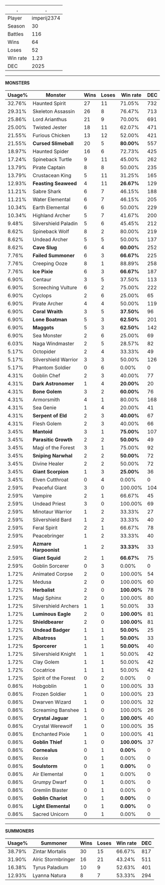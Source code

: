 .|.
|-|-
Player|imperij2374
Season|30
Battles|116
Wins|64
Loses|52
Win rate|1.23
DEC|2025

---
**MONSTERS**

Usage%|Monster|Wins|Loses|Win rate|DEC|
-|-|-|-|-|-|
32.76%|Haunted Spirit|27|11|71.05%|732|
29.31%|Skeleton Assassin|26|8|76.47%|713|
25.86%|Lord Arianthus|21|9|70.00%|691|
25.00%|Twisted Jester|18|11|62.07%|471|
21.55%|Furious Chicken|13|12|52.00%|421|
21.55%|**Cursed Slimeball**|20|5|**80.00%**|557|
18.97%|Haunted Spider|16|6|72.73%|425|
17.24%|Spineback Turtle|9|11|45.00%|262|
13.79%|Pirate Captain|8|8|50.00%|235|
13.79%|Crustacean King|5|11|31.25%|165|
12.93%|**Feasting Seaweed**|4|11|**26.67%**|129|
11.21%|Sabre Shark|6|7|46.15%|188|
11.21%|Water Elemental|6|7|46.15%|205|
10.34%|Earth Elemental|6|6|50.00%|229|
10.34%|Highland Archer|5|7|41.67%|200|
9.48%|Silvershield Paladin|5|6|45.45%|212|
8.62%|Spineback Wolf|8|2|80.00%|219|
8.62%|Undead Archer|5|5|50.00%|137|
8.62%|**Cave Slug**|6|4|**60.00%**|252|
7.76%|**Failed Summoner**|6|3|**66.67%**|225|
7.76%|Creeping Ooze|8|1|88.89%|258|
7.76%|**Ice Pixie**|6|3|**66.67%**|187|
6.90%|Centaur|3|5|37.50%|113|
6.90%|Screeching Vulture|6|2|75.00%|222|
6.90%|Cyclops|2|6|25.00%|65|
6.90%|Pirate Archer|4|4|50.00%|119|
6.90%|**Coral Wraith**|3|5|**37.50%**|96|
6.90%|**Lone Boatman**|5|3|**62.50%**|201|
6.90%|**Maggots**|5|3|**62.50%**|142|
6.90%|Sea Monster|2|6|25.00%|69|
6.03%|Naga Windmaster|2|5|28.57%|82|
5.17%|Octopider|2|4|33.33%|49|
5.17%|Silvershield Warrior|3|3|50.00%|126|
5.17%|Phantom Soldier|0|6|0.00%|0|
4.31%|Goblin Chef|2|3|40.00%|77|
4.31%|**Dark Astronomer**|1|4|**20.00%**|20|
4.31%|**Bone Golem**|3|2|**60.00%**|76|
4.31%|Armorsmith|4|1|80.00%|168|
4.31%|Sea Genie|1|4|20.00%|41|
4.31%|**Serpent of Eld**|2|3|**40.00%**|67|
4.31%|Flesh Golem|2|3|40.00%|66|
3.45%|**Mantoid**|3|1|**75.00%**|107|
3.45%|**Parasitic Growth**|2|2|**50.00%**|49|
3.45%|Magi of the Forest|3|1|75.00%|92|
3.45%|**Sniping Narwhal**|2|2|**50.00%**|72|
3.45%|Divine Healer|2|2|50.00%|72|
3.45%|**Giant Scorpion**|1|3|**25.00%**|36|
3.45%|Elven Cutthroat|0|4|0.00%|0|
2.59%|Peaceful Giant|3|0|100.00%|104|
2.59%|Vampire|2|1|66.67%|45|
2.59%|Undead Priest|3|0|100.00%|69|
2.59%|Minotaur Warrior|1|2|33.33%|27|
2.59%|Silvershield Bard|1|2|33.33%|40|
2.59%|Feral Spirit|2|1|66.67%|78|
2.59%|Peacebringer|1|2|33.33%|40|
2.59%|**Azmare Harpoonist**|1|2|**33.33%**|33|
2.59%|**Giant Squid**|2|1|**66.67%**|75|
2.59%|Goblin Sorcerer|0|3|0.00%|0|
1.72%|Animated Corpse|2|0|100.00%|54|
1.72%|Medusa|2|0|100.00%|60|
1.72%|**Herbalist**|2|0|**100.00%**|78|
1.72%|Magi Sphinx|2|0|100.00%|80|
1.72%|Silvershield Archers|1|1|50.00%|33|
1.72%|**Luminous Eagle**|2|0|**100.00%**|81|
1.72%|**Shieldbearer**|2|0|**100.00%**|81|
1.72%|**Undead Badger**|1|1|**50.00%**|25|
1.72%|**Albatross**|1|1|**50.00%**|33|
1.72%|**Sporcerer**|1|1|**50.00%**|40|
1.72%|Silvershield Knight|1|1|50.00%|42|
1.72%|Clay Golem|1|1|50.00%|42|
1.72%|Cocatrice|1|1|50.00%|42|
1.72%|Spirit of the Forest|0|2|0.00%|0|
0.86%|Hobgoblin|1|0|100.00%|33|
0.86%|Frozen Soldier|1|0|100.00%|23|
0.86%|Dwarven Wizard|1|0|100.00%|32|
0.86%|Screaming Banshee|1|0|100.00%|26|
0.86%|**Crystal Jaguar**|1|0|**100.00%**|40|
0.86%|Crystal Werewolf|1|0|100.00%|35|
0.86%|Enchanted Pixie|1|0|100.00%|41|
0.86%|**Goblin Thief**|1|0|**100.00%**|37|
0.86%|**Cornealus**|0|1|**0.00%**|0|
0.86%|Rexxie|0|1|0.00%|0|
0.86%|**Soulstorm**|0|1|**0.00%**|0|
0.86%|Air Elemental|0|1|0.00%|0|
0.86%|Grumpy Dwarf|0|1|0.00%|0|
0.86%|Gremlin Blaster|0|1|0.00%|0|
0.86%|**Goblin Chariot**|0|1|**0.00%**|0|
0.86%|**Light Elemental**|0|1|**0.00%**|0|
0.86%|Sacred Unicorn|0|1|0.00%|0|

---
**SUMMONERS**

Usage%|Summoner|Wins|Loses|Win rate|DEC|
-|-|-|-|-|-|
38.79%|Zintar Mortalis|30|15|66.67%|817|
31.90%|Alric Stormbringer|16|21|43.24%|511|
16.38%|Tyrus Paladium|10|9|52.63%|401|
12.93%|Lyanna Natura|8|7|53.33%|294|

